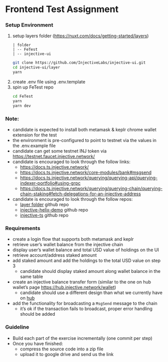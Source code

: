 # Frontend Test Assignment

### Setup Environment

1. setup layers folder (https://nuxt.com/docs/getting-started/layers)
   ```
   | folder
   | -- FeTest
   | -- injective-ui
   ```
   ```bash
   git clone https://github.com/InjectiveLabs/injective-ui.git
   cd injective-ui/layer
   yarn
   ```
2. create .env file using .env.template
3. spin up FeTest repo
   ```bash
   cd FeTest
   yarn
   yarn dev
   ```

### Note:

- candidate is expected to install both metamask & keplr chrome wallet extension for the test
- the environment is pre-configured to point to testnet via the values in the .env.example file
- candidate can get some testnet INJ token via https://testnet.faucet.injective.network/
- candidate is encouraged to look through the follow links:
  - https://docs.ts.injective.network/
  - https://docs.ts.injective.network/core-modules/bank#msgsend
  - https://docs.ts.injective.network/querying/querying-api/querying-indexer-portfolio#using-grpc
  - https://docs.ts.injective.network/querying/querying-chain/querying-chain-staking#fetch-delegations-for-an-injective-address
- candidate is encouraged to look through the follow repos:
  - [layer folder](https://github.com/InjectiveLabs/injective-ui/tree/master/layer) github repo
  - [injective-helix-demo](https://github.com/InjectiveLabs/injective-helix-demo) github repo
  - [injective-ts](https://github.com/injectiveLabs/injective-ts) github repo

### Requirements

- create a login flow that supports both metamask and keplr
- retrieve user’s wallet balance from the injective chain
- display user’s wallet balance and total USD value of holdings on the UI
- retrieve account/address staked amount
- add staked amount and add the holdings to the total USD value on step 3
  - candidate should display staked amount along wallet balance in the same table
- create an injective balance transfer form (similar to the one on hub wallet’s page https://hub.injective.network/wallet)
  - candidate should use a different design than what we currently have on [hub](https://hub.injective.network/)
- add the functionality for broadcasting a `MsgSend` message to the chain
  - it’s ok if the transaction fails to broadcast, proper error handling should be added

### Guideline

- Build each part of the exercise incrementally (one commit per step)
- Once you have finished:
  - compress the source code into a zip file
  - upload it to google drive and send us the link
